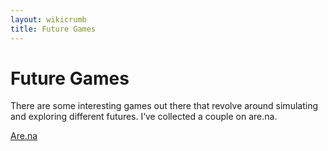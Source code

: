 ```yaml
---
layout: wikicrumb 
title: Future Games
---
```

# Future Games

There are some interesting games out there that revolve around simulating and exploring different futures. I‘ve collected a couple on are.na.

<p><a class="button" href="https://www.are.na/johannes-klingebiel/gaming-the-futures">Are.na</a></p>
